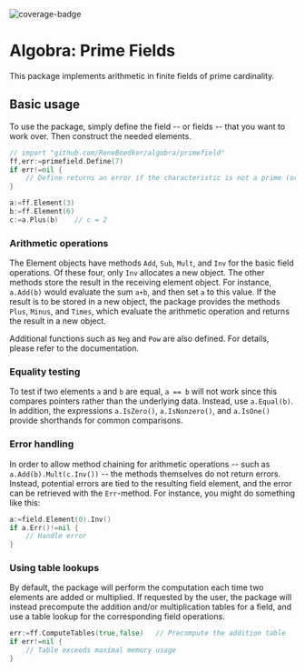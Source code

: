 ![coverage-badge](https://img.shields.io/badge/coverage-90.5%25-brightgreen?cacheSeconds=86400&style=flat)
# Algobra: Prime Fields
This package implements arithmetic in finite fields of prime cardinality.

## Basic usage
To use the package, simply define the field -- or fields -- that you want to work over. Then construct the needed elements.
```go
// import "github.com/ReneBoedker/algobra/primefield"
ff,err:=primefield.Define(7)
if err!=nil {
    // Define returns an error if the characteristic is not a prime (or too large)
}

a:=ff.Element(3)
b:=ff.Element(6)
c:=a.Plus(b)    // c = 2
```

### Arithmetic operations
The Element objects have methods `Add`, `Sub`, `Mult`, and `Inv` for the basic field operations. Of these four, only `Inv` allocates a new object. The other methods store the result in the receiving element object. For instance, `a.Add(b)` would evaluate the sum `a+b`, and then set `a` to this value. If the result is to be stored in a new object, the package provides the methods `Plus`, `Minus`, and `Times`, which evaluate the arithmetic operation and returns the result in a new object.

Additional functions such as `Neg` and `Pow` are also defined. For details, please refer to the documentation.

### Equality testing
To test if two elements `a` and `b` are equal, `a == b` will not work since this compares pointers rather than the underlying data. Instead, use `a.Equal(b)`. In addition, the expressions `a.IsZero()`, `a.IsNonzero()`, and `a.IsOne()` provide shorthands for common comparisons.

### Error handling
In order to allow method chaining for arithmetic operations -- such as `a.Add(b).Mult(c.Inv())` -- the methods themselves do not return errors. Instead, potential errors are tied to the resulting field element, and the error can be retrieved with the `Err`-method. For instance, you might do something like this:
``` go
a:=field.Element(0).Inv()
if a.Err()!=nil {
    // Handle error
}
```

### Using table lookups
By default, the package will perform the computation each time two elements are added or multiplied. If requested by the user, the package will instead precompute the addition and/or multiplication tables for a field, and use a table lookup for the corresponding field operations.
```go
err:=ff.ComputeTables(true,false)   // Precompute the addition table
if err!=nil {
    // Table exceeds maximal memory usage
}
```
